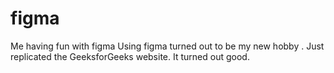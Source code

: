 # figma
Me having fun with figma
Using figma turned out to be my new hobby . Just replicated the GeeksforGeeks website. It turned out good.
